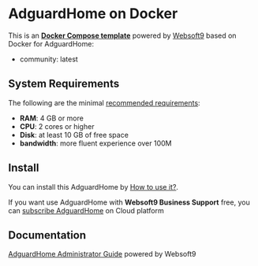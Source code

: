 # AdguardHome on Docker  

This is an **[Docker Compose template](https://github.com/Websoft9/docker-library)** powered by [Websoft9](https://www.websoft9.com) based on Docker for AdguardHome:


 - community:  latest


## System Requirements

The following are the minimal [recommended requirements](https://adguard.com/en/adguard-home/overview.html):

* **RAM**: 4 GB or more
* **CPU**: 2 cores or higher
* **Disk**: at least 10 GB of free space
* **bandwidth**: more fluent experience over 100M  

## Install

You can install this AdguardHome by [How to use it?](https://github.com/Websoft9/docker-library#how-to-use-it).   

If you want use AdguardHome with **Websoft9 Business Support** free, you can [subscribe AdguardHome](https://www.websoft9.com/apps) on Cloud platform

## Documentation

[AdguardHome Administrator Guide](https://support.websoft9.com/docs/adguardhome) powered by Websoft9
